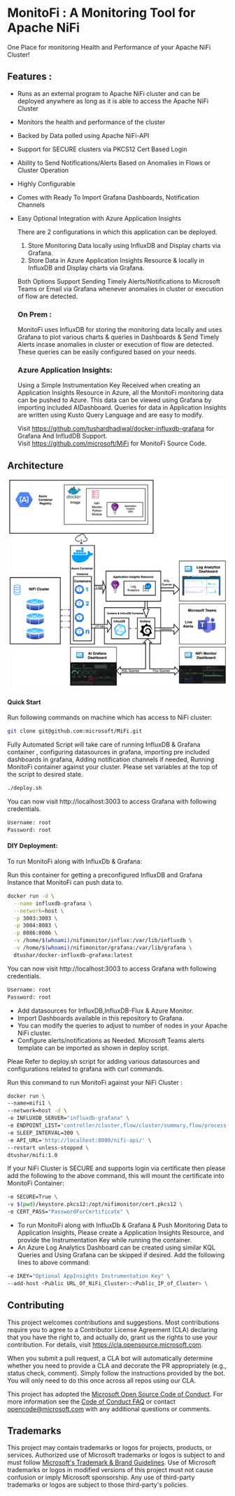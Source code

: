 # MonitoFi : A Monitoring Tool for Apache NiFi

  One Place for monitoring Health and Performance of your Apache NiFi Cluster!

## Features :

* Runs as an external program to Apache NiFi cluster and can be deployed anywhere as long as it is able to access the Apache NiFi Cluster
* Monitors the health and performance of the cluster
* Backed by Data polled using Apache NiFi-API
* Support for SECURE clusters via PKCS12 Cert Based Login
* Ability to Send Notifications/Alerts Based on Anomalies in Flows or Cluster Operation
* Highly Configurable
* Comes with Ready To Import Grafana Dashboards, Notification Channels
* Easy Optional Integration with Azure Application Insights
  
  There are 2 configurations in which this application can be deployed. 

  1. Store Monitoring Data locally using InfluxDB and Display charts via Grafana.
  2. Store Data in Azure Application Insights Resource & locally in InfluxDB and Display charts via Grafana.

  Both Options Support Sending Timely Alerts/Notifications to Microsoft Teams or Email via Grafana whenever anomalies in cluster or execution of flow are detected.
  
  ### On Prem :
  MonitoFi uses InfluxDB for storing the monitoring data locally and uses Grafana to plot various charts & queries in Dashboards & Send Timely Alerts incase anomalies in cluster or execution of flow are detected. These queries can be easily configured based on your needs.

  ### Azure Application Insights: 
  Using a Simple Instrumentation Key Received when creating an Application Insights Resource in Azure, all the MonitoFi monitoring data can be pushed to Azure. This data can be viewed using Grafana by importing included AIDashboard. Queries for data in Application Insights are written using Kusto Query Language and are easy to modify.

  Visit https://github.com/tushardhadiwal/docker-influxdb-grafana for Grafana And InfludDB Support.\
  Visit https://github.com/microsoft/MiFi for MonitoFi Source Code.

## Architecture

![](./Docs/MonitoFiArchitectureDiagram.png)

#### Quick Start

Run following commands on machine which has access to NiFi cluster:
```sh
git clone git@github.com:microsoft/MiFi.git
```
Fully Automated Script will take care of running InfluxDB & Grafana container , configuring datasources in grafana, importing pre included dashboards in grafana, Adding notification channels if needed, Running MonitoFi container against your cluster. Please set variables at the top of the script to desired state.
```sh
./deploy.sh
```

You can now visit http://localhost:3003 to access Grafana with following credentials.
```sh
Username: root
Password: root
```

#### DIY Deployment:

To run MonitoFi along with InfluxDb & Grafana:

Run this container for getting a preconfigured InfluxDB and Grafana Instance that MonitoFi can push data to.

```sh
docker run -d \
  --name influxdb-grafana \
  --network=host \
  -p 3003:3003 \
  -p 3004:8083 \
  -p 8086:8086 \
  -v /home/$(whoami)/nifimonitor/influx:/var/lib/influxdb \
  -v /home/$(whoami)/nifimonitor/grafana:/var/lib/grafana \
  dtushar/docker-influxdb-grafana:latest
```
You can now visit http://localhost:3003 to access Grafana with following credentials.
```sh
Username: root
Password: root
```

- Add datasources for InfluxDB,InfluxDB-Flux & Azure Monitor. 
- Import Dashboards available in this repository to Grafana. 
- You can modify the queries to adjust to number of nodes in your Apache NiFi cluster.
- Configure alerts/notifications as Needed. Microsoft Teams alerts template can be imported as shown in deploy script.

Pleae Refer to deploy.sh script for adding various datasources and configurations related to grafana with curl commands.

Run this command to run MonitoFi against your NiFi Cluster :

```sh
docker run \
--name=mifi1 \
--network=host -d \
-e INFLUXDB_SERVER="influxdb-grafana" \
-e ENDPOINT_LIST="controller/cluster,flow/cluster/summary,flow/process-groups/root,flow/status,counters,system-diagnostics" \
-e SLEEP_INTERVAL=300 \
-e API_URL='http://localhost:8080/nifi-api/' \
--restart unless-stopped \
dtushar/mifi:1.0
```

If your NiFi Cluster is SECURE and supports login via certificate then please add the following to the above command, this will mount the certificate into MonitoFi Container:
```sh
-e SECURE=True \
-v $(pwd)/keystore.pkcs12:/opt/nifimonitor/cert.pkcs12 \
-e CERT_PASS="PasswordForCertificate" \
```

* To run MonitoFi along with InfluxDb & Grafana & Push Monitoring Data to Application Insights, Please create a Application Insights Resource, and provide the Instrumentation Key while running the container.  
* An Azure Log Analytics Dashboard can be created using similar KQL Queries and Using Grafana can be skipped if desired. Add the following lines to above command:

```sh
-e IKEY="Optional AppInsights Instrumentation Key" \ 
--add-host <Public URL_Of_NiFi_Cluster>:<Public_IP_of_Cluster> \
```

## Contributing

This project welcomes contributions and suggestions.  Most contributions require you to agree to a
Contributor License Agreement (CLA) declaring that you have the right to, and actually do, grant us
the rights to use your contribution. For details, visit https://cla.opensource.microsoft.com.

When you submit a pull request, a CLA bot will automatically determine whether you need to provide
a CLA and decorate the PR appropriately (e.g., status check, comment). Simply follow the instructions
provided by the bot. You will only need to do this once across all repos using our CLA.

This project has adopted the [Microsoft Open Source Code of Conduct](https://opensource.microsoft.com/codeofconduct/).
For more information see the [Code of Conduct FAQ](https://opensource.microsoft.com/codeofconduct/faq/) or
contact [opencode@microsoft.com](mailto:opencode@microsoft.com) with any additional questions or comments.

## Trademarks

This project may contain trademarks or logos for projects, products, or services. Authorized use of Microsoft 
trademarks or logos is subject to and must follow 
[Microsoft's Trademark & Brand Guidelines](https://www.microsoft.com/en-us/legal/intellectualproperty/trademarks/usage/general).
Use of Microsoft trademarks or logos in modified versions of this project must not cause confusion or imply Microsoft sponsorship.
Any use of third-party trademarks or logos are subject to those third-party's policies.
